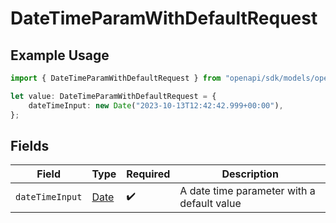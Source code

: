 # DateTimeParamWithDefaultRequest

## Example Usage

```typescript
import { DateTimeParamWithDefaultRequest } from "openapi/sdk/models/operations";

let value: DateTimeParamWithDefaultRequest = {
    dateTimeInput: new Date("2023-10-13T12:42:42.999+00:00"),
};
```

## Fields

| Field                                                                                         | Type                                                                                          | Required                                                                                      | Description                                                                                   |
| --------------------------------------------------------------------------------------------- | --------------------------------------------------------------------------------------------- | --------------------------------------------------------------------------------------------- | --------------------------------------------------------------------------------------------- |
| `dateTimeInput`                                                                               | [Date](https://developer.mozilla.org/en-US/docs/Web/JavaScript/Reference/Global_Objects/Date) | :heavy_check_mark:                                                                            | A date time parameter with a default value                                                    |